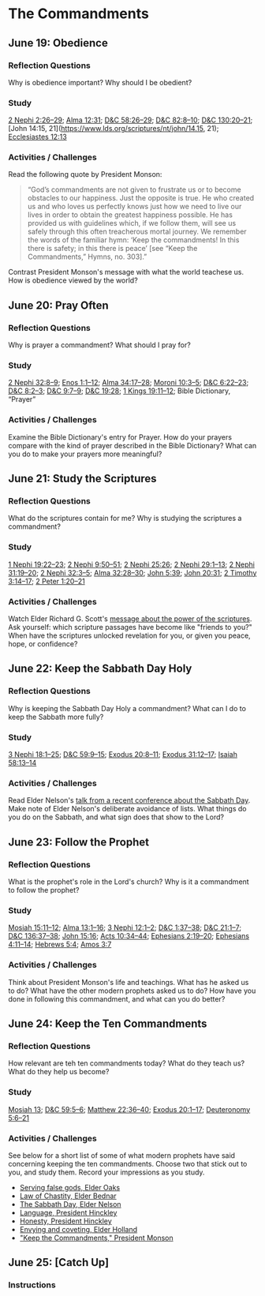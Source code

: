 # The Commandments

## June 19: Obedience

### Reflection Questions
Why is obedience important? Why should I be obedient?

### Study
[2 Nephi 2:26–29](https://www.lds.org/scriptures/bofm/2-ne/2.26-29); [Alma 12:31](https://www.lds.org/scriptures/bofm/alma/12.31); [D&C 58:26–29](https://www.lds.org/scriptures/dc-testament/dc/58.26-29); [D&C 82:8–10](https://www.lds.org/scriptures/dc-testament/dc/82.8-10); [D&C 130:20–21](https://www.lds.org/scriptures/dc-testament/dc/130.20-21); [John 14:15, 21](https://www.lds.org/scriptures/nt/john/14.15, 21); [Ecclesiastes 12:13](https://www.lds.org/scriptures/ot/eccl/12.13)

### Activities / Challenges
Read the following quote by President Monson:

>“God’s commandments are not given to frustrate us or to become obstacles to our happiness. Just the opposite is true. He who created us and who loves us perfectly knows just how we need to live our lives in order to obtain the greatest happiness possible. He has provided us with guidelines which, if we follow them, will see us safely through this often treacherous mortal journey. We remember the words of the familiar hymn: ‘Keep the commandments! In this there is safety; in this there is peace’ [see “Keep the Commandments,” Hymns, no. 303].”

Contrast President Monson's message with what the world teachese us. How is obedience viewed by the world?

## June 20: Pray Often

### Reflection Questions
Why is prayer a commandment? What should I pray for?

### Study
[2 Nephi 32:8–9](https://www.lds.org/scriptures/bofm/2-ne/32.8-9); [Enos 1:1–12](https://www.lds.org/scriptures/bofm/enos/1.1-12); [Alma 34:17–28](https://www.lds.org/scriptures/bofm/alma/34.17-28); [Moroni 10:3–5](https://www.lds.org/scriptures/bofm/moro/10.3-5); [D&C 6:22–23](https://www.lds.org/scriptures/dc-testament/dc/6.22-23); [D&C 8:2–3](https://www.lds.org/scriptures/dc-testament/dc/8.2-3); [D&C 9:7–9](https://www.lds.org/scriptures/dc-testament/dc/9.7-9); [D&C 19:28](https://www.lds.org/scriptures/dc-testament/dc/19.28); [1 Kings 19:11–12](https://www.lds.org/scriptures/ot/1-kgs/19.11-12); Bible Dictionary, “Prayer”

### Activities / Challenges
Examine the Bible Dictionary's entry for Prayer. How do your prayers compare with the kind of prayer described in the Bible Dictionary? What can you do to make your prayers more meaningful?

## June 21: Study the Scriptures

### Reflection Questions
What do the scriptures contain for me? Why is studying the scriptures a commandment?

### Study
[1 Nephi 19:22–23](https://www.lds.org/scriptures/bofm/1-ne/19.22-23); [2 Nephi 9:50–51](https://www.lds.org/scriptures/bofm/2-ne/9.50-51); [2 Nephi 25:26](https://www.lds.org/scriptures/bofm/2-ne/25.26); [2 Nephi 29:1–13](https://www.lds.org/scriptures/bofm/2-ne/29.1-13); [2 Nephi 31:19–20](https://www.lds.org/scriptures/bofm/2-ne/31.19-20); [2 Nephi 32:3–5](https://www.lds.org/scriptures/bofm/2-ne/32.3-5); [Alma 32:28–30](https://www.lds.org/scriptures/bofm/alma/32.28-30); [John 5:39](https://www.lds.org/scriptures/nt/john/5.39); [John 20:31](https://www.lds.org/scriptures/nt/john/20.31); [2 Timothy 3:14–17](https://www.lds.org/scriptures/nt/2-tim/3.14-17); [2 Peter 1:20–21](https://www.lds.org/scriptures/nt/2-pet/1.20-21)

### Activities / Challenges

Watch Elder Richard G. Scott's [message about the power of the scriptures](https://www.lds.org/youth/video/power-of-the-scriptures?lang=eng). Ask yourself: which scripture passages have become like "friends to you?" When have the scriptures unlocked revelation for you, or given you peace, hope, or confidence?

## June 22: Keep the Sabbath Day Holy

### Reflection Questions
Why is keeping the Sabbath Day Holy a commandment? What can I do to keep the Sabbath more fully?

### Study
[3 Nephi 18:1–25](https://www.lds.org/scriptures/bofm/3-ne/18.1-25); [D&C 59:9–15](https://www.lds.org/scriptures/dc-testament/dc/59.9-15); [Exodus 20:8–11](https://www.lds.org/scriptures/ot/ex/20.8-11); [Exodus 31:12–17](https://www.lds.org/scriptures/ot/ex/31.12-17); [Isaiah 58:13–14](https://www.lds.org/scriptures/ot/isa/58.13-14)

### Activities / Challenges
Read Elder Nelson's [talk from a recent conference about the Sabbath Day](https://www.lds.org/general-conference/2015/04/the-sabbath-is-a-delight?lang=eng). Make note of Elder Nelson's deliberate avoidance of lists. What things do you do on the Sabbath, and what sign does that show to the Lord?

## June 23: Follow the Prophet

### Reflection Questions
What is the prophet's role in the Lord's church? Why is it a commandment to follow the prophet?

### Study
[Mosiah 15:11–12](https://www.lds.org/scriptures/bofm/mosiah/15.11-12); [Alma 13:1–16](https://www.lds.org/scriptures/bofm/alma/13.1-16); [3 Nephi 12:1–2](https://www.lds.org/scriptures/bofm/3-ne/12.1-2); [D&C 1:37–38](https://www.lds.org/scriptures/dc-testament/dc/1.37-38); [D&C 21:1–7](https://www.lds.org/scriptures/dc-testament/dc/21.1-7); [D&C 136:37–38](https://www.lds.org/scriptures/dc-testament/dc/136.37-38); [John 15:16](https://www.lds.org/scriptures/nt/john/15.16); [Acts 10:34–44](https://www.lds.org/scriptures/nt/acts/10.34-44); [Ephesians 2:19–20](https://www.lds.org/scriptures/nt/eph/2.19-20); [Ephesians 4:11–14](https://www.lds.org/scriptures/nt/eph/4.11-14); [Hebrews 5:4](https://www.lds.org/scriptures/nt/heb/5.4); [Amos 3:7](https://www.lds.org/scriptures/ot/amos/3.7)

### Activities / Challenges
Think about President Monson's life and teachings. What has he asked us to do? What have the other modern prophets asked us to do? How have you done in following this commandment, and what can you do better?

## June 24: Keep the Ten Commandments

### Reflection Questions
How relevant are teh ten commandments today? What do they teach us? What do they help us become?

### Study
[Mosiah 13](https://www.lds.org/scriptures/bofm/mosiah/13); [D&C 59:5–6](https://www.lds.org/scriptures/dc-testament/dc/59.5-6); [Matthew 22:36–40](https://www.lds.org/scriptures/nt/matt/22.36-40); [Exodus 20:1–17](https://www.lds.org/scriptures/ot/ex/20.1-17); [Deuteronomy 5:6–21](https://www.lds.org/scriptures/ot/deut/5.6-21)

### Activities / Challenges
See below for a short list of some of what modern prophets have said concerning keeping the ten commandments. Choose two that stick out to you, and study them. Record your impressions as you study.

* [Serving false gods, Elder Oaks](https://www.lds.org/general-conference/2013/10/no-other-gods?lang=eng)
* [Law of Chastity, Elder Bednar](https://www.lds.org/general-conference/2013/04/we-believe-in-being-chaste?lang=eng)
* [The Sabbath Day, Elder Nelson](https://www.lds.org/general-conference/2015/04/the-sabbath-is-a-delight?lang=eng)
* [Language, President Hinckley](https://www.lds.org/youth/article/take-not-the-name-of-god-in-vain?lang=eng)
* [Honesty, President Hinckley](https://www.lds.org/ensign/1990/10/we-believe-in-being-honest?lang=eng&_r=1)
* [Envying and coveting, Elder Holland](https://www.lds.org/general-conference/2002/04/the-other-prodigal?lang=eng)
* ["Keep the Commandments," President Monson](https://www.lds.org/general-conference/2015/10/keep-the-commandments?lang=eng)


## June 25: [Catch Up]

### Instructions
